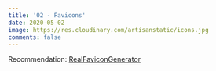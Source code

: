 ```yaml
---
title: '02 - Favicons'
date: 2020-05-02
image: https://res.cloudinary.com/artisanstatic/icons.jpg
comments: false
---
```

Recommendation: [RealFaviconGenerator](https://realfavicongenerator.net)
